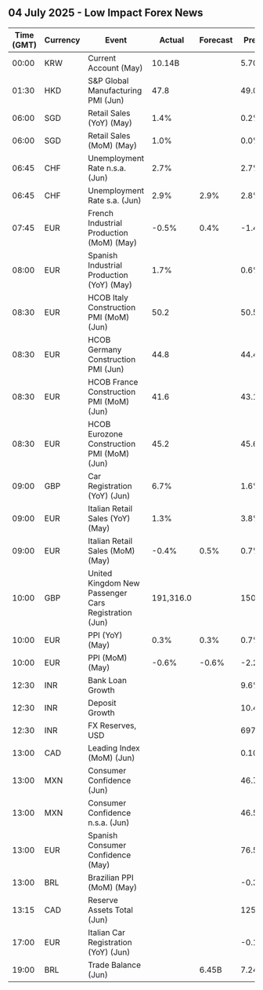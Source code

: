## 04 July 2025 - Low Impact Forex News

| Time (GMT) | Currency | Event | Actual | Forecast | Previous |
|------|----------|-------|--------|----------|----------|
| 00:00 | KRW | Current Account (May) | 10.14B |  | 5.70B |
| 01:30 | HKD | S&P Global Manufacturing PMI (Jun) | 47.8 |  | 49.0 |
| 06:00 | SGD | Retail Sales (YoY) (May) | 1.4% |  | 0.2% |
| 06:00 | SGD | Retail Sales (MoM) (May) | 1.0% |  | 0.0% |
| 06:45 | CHF | Unemployment Rate n.s.a. (Jun) | 2.7% |  | 2.7% |
| 06:45 | CHF | Unemployment Rate s.a. (Jun) | 2.9% | 2.9% | 2.8% |
| 07:45 | EUR | French Industrial Production (MoM) (May) | -0.5% | 0.4% | -1.4% |
| 08:00 | EUR | Spanish Industrial Production (YoY) (May) | 1.7% |  | 0.6% |
| 08:30 | EUR | HCOB Italy Construction PMI (MoM) (Jun) | 50.2 |  | 50.5 |
| 08:30 | EUR | HCOB Germany Construction PMI (Jun) | 44.8 |  | 44.4 |
| 08:30 | EUR | HCOB France Construction PMI (MoM) (Jun) | 41.6 |  | 43.1 |
| 08:30 | EUR | HCOB Eurozone Construction PMI (MoM) (Jun) | 45.2 |  | 45.6 |
| 09:00 | GBP | Car Registration (YoY) (Jun) | 6.7% |  | 1.6% |
| 09:00 | EUR | Italian Retail Sales (YoY) (May) | 1.3% |  | 3.8% |
| 09:00 | EUR | Italian Retail Sales (MoM) (May) | -0.4% | 0.5% | 0.7% |
| 10:00 | GBP | United Kingdom New Passenger Cars Registration (Jun) | 191,316.0 |  | 150,070.0 |
| 10:00 | EUR | PPI (YoY) (May) | 0.3% | 0.3% | 0.7% |
| 10:00 | EUR | PPI (MoM) (May) | -0.6% | -0.6% | -2.2% |
| 12:30 | INR | Bank Loan Growth |  |  | 9.6% |
| 12:30 | INR | Deposit Growth |  |  | 10.4% |
| 12:30 | INR | FX Reserves, USD |  |  | 697.94B |
| 13:00 | CAD | Leading Index (MoM) (Jun) |  |  | 0.10% |
| 13:00 | MXN | Consumer Confidence (Jun) |  |  | 46.7 |
| 13:00 | MXN | Consumer Confidence n.s.a. (Jun) |  |  | 46.5 |
| 13:00 | EUR | Spanish Consumer Confidence (May) |  |  | 76.5 |
| 13:00 | BRL | Brazilian PPI (MoM) (May) |  |  | -0.36% |
| 13:15 | CAD | Reserve Assets Total (Jun) |  |  | 125.0B |
| 17:00 | EUR | Italian Car Registration (YoY) (Jun) |  |  | -0.1% |
| 19:00 | BRL | Trade Balance (Jun) |  | 6.45B | 7.24B |

